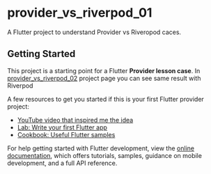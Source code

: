 # provider_vs_riverpod_01

A Flutter project to understand Provider vs Riveropod caces.

## Getting Started

This project is a starting point for a Flutter <b>Provider lesson case</b>.
In [provider_vs_riverpod_02](https://github.com/dasaki-gr/provider_vs_rivepod_02) project page you can see same result with Riverpod

A few resources to get you started if this is your first Flutter provider project:

- [YouTube video that inspired me the idea](https://youtu.be/A1qu8X7f36k)
- [Lab: Write your first Flutter app](https://docs.flutter.dev/get-started/codelab)
- [Cookbook: Useful Flutter samples](https://docs.flutter.dev/cookbook)


For help getting started with Flutter development, view the
[online documentation](https://docs.flutter.dev/), which offers tutorials,
samples, guidance on mobile development, and a full API reference.
